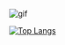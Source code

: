 ![gif](https://giffiles.alphacoders.com/822/8223.gif)

[![Top Langs](https://github-readme-stats.vercel.app/api/top-langs/?username=codelust)](https://github.com/anuraghazra/github-readme-stats)
